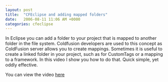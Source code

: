 ```yaml
---
layout: post
title:  "CFEclipse and adding mapped folders"
date:   2006-08-11 11:06 AM +0000
categories: cfeclipse
---
```

In Eclipse you can add a folder to your project that is mapped to another folder in the file system. Coldfusion developers are used to this concept as ColdFusion server allows you to create mappings. Sometimes it is useful to create a linked folder in your project, such as for CustomTags or a mapping to a framework. In this video I show you how to do that. Quick simple, yet oddly effective.


You can view the video <a href="http://media.libsyn.com/media/markdrew/MappedFolders_copy_1.mov">here</a>